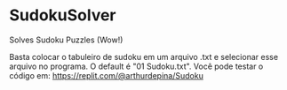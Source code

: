 # SudokuSolver
 Solves Sudoku Puzzles (Wow!)

Basta colocar o tabuleiro de sudoku em um arquivo .txt e selecionar esse arquivo no programa. O default é "01 Sudoku.txt".
Você pode testar o código em: https://replit.com/@arthurdepina/Sudoku

